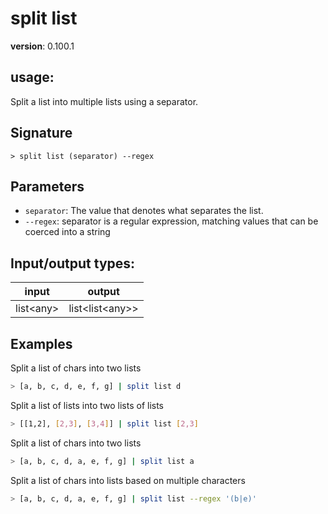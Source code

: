 # split list

**version**: 0.100.1

## **usage**:

Split a list into multiple lists using a separator.

## Signature

`> split list (separator) --regex`

## Parameters

- `separator`: The value that denotes what separates the list.
- `--regex`: separator is a regular expression, matching values that can be coerced into a string

## Input/output types:

| input       | output              |
| ----------- | ------------------- |
| list\<any\> | list\<list\<any\>\> |

## Examples

Split a list of chars into two lists

```bash
> [a, b, c, d, e, f, g] | split list d
```

Split a list of lists into two lists of lists

```bash
> [[1,2], [2,3], [3,4]] | split list [2,3]
```

Split a list of chars into two lists

```bash
> [a, b, c, d, a, e, f, g] | split list a
```

Split a list of chars into lists based on multiple characters

```bash
> [a, b, c, d, a, e, f, g] | split list --regex '(b|e)'
```
